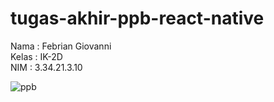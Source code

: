 # tugas-akhir-ppb-react-native

Nama  : Febrian Giovanni <br>
Kelas  : IK-2D <br>
NIM     : 3.34.21.3.10

![ppb](https://user-images.githubusercontent.com/116758794/206842242-f113ac07-d76c-4413-a98c-e72032591dd0.jpg)
